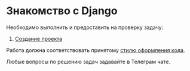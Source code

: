 Знакомство с Django 
===

Необходимо выполнить и предоставить на проверку задачу:

1. [Создание проекта](./first_project/)


Работа должна соответствовать
принятому [стилю оформления кода](https://github.com/netology-code/codestyle/tree/master/python).

Любые вопросы по решению задач задавайте в Телеграм чате.
